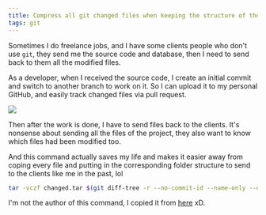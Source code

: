```yaml
---
title: Compress all git changed files when keeping the structure of the project
tags: git
---
```

Sometimes I do freelance jobs, and I have some clients people who don't use `git`, they send me the source code and database, then I need to send back to them all the modified files.

As a developer, when I received the source code, I create an initial commit and switch to another branch to work on it. So I can upload it to my personal GitHub, and easily track changed files via pull request.

![](https://i.imgur.com/9NbGO0g.png)

Then after the work is done, I have to send files back to the clients. It's nonsense about sending all the files of the project, they also want to know which files had been modified too.

And this command actually saves my life and makes it easier away from coping every file and putting in the corresponding folder structure to send to the clients like me in the past, lol

```bash
tar -vczf changed.tar $(git diff-tree -r --no-commit-id --name-only --diff-filter=ACMRT main dev)
```

I'm not the author of this command, I copied it from [here](https://gist.github.com/hnq90/7078e0d432cd29cff2daf03207708948) xD.